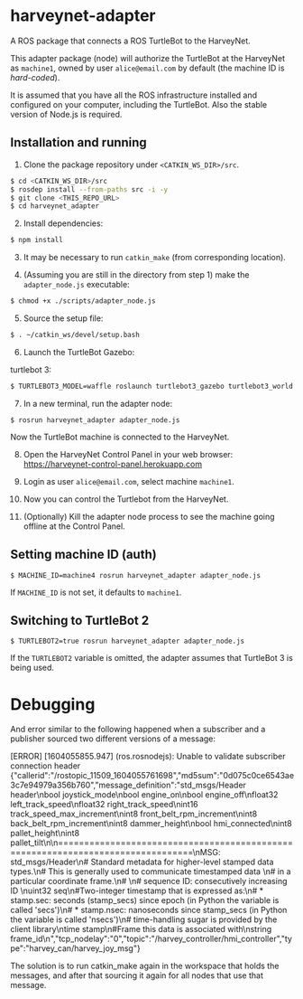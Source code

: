 # harveynet-adapter

A ROS package that connects a ROS TurtleBot to the HarveyNet.

This adapter package (node) will authorize the TurtleBot at the HarveyNet as `machine1`, owned by user `alice@email.com` by default (the machine ID is *hard-coded*).

It is assumed that you have all the ROS infrastructure installed and configured on your computer, including the TurtleBot. Also the stable version of Node.js is required.

## Installation and running

1. Clone the package repository under `<CATKIN_WS_DIR>/src`.

```bash
$ cd <CATKIN_WS_DIR>/src
$ rosdep install --from-paths src -i -y
$ git clone <THIS_REPO_URL>
$ cd harveynet_adapter
```

2. Install dependencies:

```bash
$ npm install
```

3. It may be necessary to run `catkin_make` (from corresponding location).

4. (Assuming you are still in the directory from step 1) make the `adapter_node.js` executable:

```bash
$ chmod +x ./scripts/adapter_node.js
```

5. Source the setup file:

```bash
$ . ~/catkin_ws/devel/setup.bash
```

6. Launch the TurtleBot Gazebo:

turtlebot 3:
```bash
$ TURTLEBOT3_MODEL=waffle roslaunch turtlebot3_gazebo turtlebot3_world.launch
```

7. In a new terminal, run the adapter node:

```
$ rosrun harveynet_adapter adapter_node.js
```
Now the TurtleBot machine is connected to the HarveyNet.

8. Open the HarveyNet Control Panel in your web browser: https://harveynet-control-panel.herokuapp.com

9. Login as user `alice@email.com`, select machine `machine1`.

10. Now you can control the Turtlebot from the HarveyNet.

11. (Optionally) Kill the adapter node process to see the machine going offline at the Control Panel.


## Setting machine ID (auth)

```
$ MACHINE_ID=machine4 rosrun harveynet_adapter adapter_node.js
```

If `MACHINE_ID` is not set, it defaults to `machine1`.


## Switching to TurtleBot 2

```
$ TURTLEBOT2=true rosrun harveynet_adapter adapter_node.js
```

If the `TURTLEBOT2` variable is omitted, the adapter assumes that TurtleBot 3 is being used.

# Debugging

And error similar to the following happened when a subscriber and a publisher sourced two different versions of a message:

[ERROR] [1604055855.947] (ros.rosnodejs): Unable to validate subscriber connection header {"callerid":"/rostopic_11509_1604055761698","md5sum":"0d075c0ce6543ae3c7e94979a356b760","message_definition":"std_msgs/Header header\nbool joystick_mode\nbool engine_on\nbool engine_off\nfloat32 left_track_speed\nfloat32 right_track_speed\nint16 track_speed_max_increment\nint8 front_belt_rpm_increment\nint8 back_belt_rpm_increment\nint8 dammer_height\nbool hmi_connected\nint8 pallet_height\nint8 pallet_tilt\n\n================================================================================\nMSG: std_msgs/Header\n# Standard metadata for higher-level stamped data types.\n# This is generally used to communicate timestamped data \n# in a particular coordinate frame.\n# \n# sequence ID: consecutively increasing ID \nuint32 seq\n#Two-integer timestamp that is expressed as:\n# * stamp.sec: seconds (stamp_secs) since epoch (in Python the variable is called 'secs')\n# * stamp.nsec: nanoseconds since stamp_secs (in Python the variable is called 'nsecs')\n# time-handling sugar is provided by the client library\ntime stamp\n#Frame this data is associated with\nstring frame_id\n","tcp_nodelay":"0","topic":"/harvey_controller/hmi_controller","type":"harvey_can/harvey_joy_msg"}

The solution is to run catkin_make again in the workspace that holds the messages,
and after that sourcing it again for all nodes that use that message.
